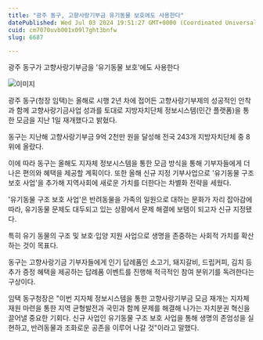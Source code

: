 ```yaml
---
title: "광주 동구, 고향사랑기부금 유기동물 보호에도 사용한다"
datePublished: Wed Jul 03 2024 19:51:27 GMT+0000 (Coordinated Universal Time)
cuid: cm7070uvb001x09l7ght3bnfw
slug: 6687

---
```



광주 동구가 고향사랑기부금을 '유기동물 보호'에도 사용한다

![이미지](https://cdn.hashnode.com/res/hashnode/image/upload/v1739260882402/deab1208-14cf-499a-abb7-6ab6f2809a25.jpeg)

광주 동구(청장 임택)는 올해로 시행 2년 차에 접어든 고향사랑기부제의 성공적인 안착과 함께 고향사랑기금사업 성과를 토대로 지방자치단체 정보시스템(민간 플랫폼)을 통한 모금을 지난 1일 재개했다고 밝혔다.

동구는 지난해 고향사랑기부금 9억 2천만 원을 달성해 전국 243개 지방자치단체 중 8위에 올랐다.

이에 따라 동구는 올해도 지자체 정보시스템을 통한 모금 방식을 통해 기부자들에게 더 나은 편의와 혜택을 제공할 계획이다. 또한 올해 신규 지정 기부사업으로 '유기동물 구조 보호 사업'을 추가해 지역사회에 새로운 가치를 더한다는 차별화 전략을 세웠다.

'유기동물 구조 보호 사업'은 반려동물을 가족의 일원으로 대하는 문화가 자리 잡아감에 따라, 유기동물 문제도 대두되고 있는 상황에서 문제 해결에 보탬이 되고자 신규 지정됐다.

특히 유기 동물의 구조 및 보호·입양 지원 사업으로 생명을 존중하는 사회적 가치를 확산하는 것이 목표다.

동구는 고향사랑기금 기부자들에게 인기 답례품인 소고기, 돼지갈비, 드립커피, 김치 등 추가 증정 혜택을 제공하는 답례품 이벤트를 진행해 적극적인 참여 분위기를 독려한다는 구상이다.

임택 동구청장은 "이번 지자체 정보시스템을 통한 고향사랑기부금 모금 재개는 지자체 재원 마련을 통한 지역 균형발전과 국민과 함께 문제를 해결해 나가는 자치분권 혁신을 끌어낼 중요한 기회다. 신규 사업인 유기동물 구조 보호 사업을 통해 생명의 존엄성을 실현하고, 반려동물과 조화로운 공존을 이루어 나갈 것"이라고 말했다.